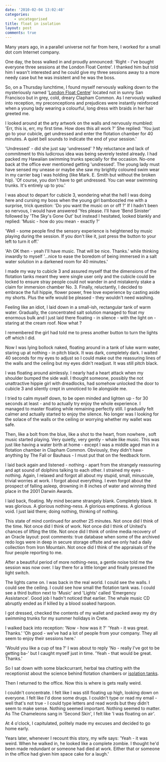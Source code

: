 ```yaml
---
date: '2010-02-04 13:02:48'
categories:
    - uncategorised
title: float in isolation
layout: post
comments: true
---
```


Many years ago, in a parallel universe not far from here, I worked for a
small dot com Internet company.

One day, the boss walked in and proudly announced: 'Right - I've
bought everyone three sessions at the London Float Centre'. I thanked
him but told him I wasn't interested and he could give my three
sessions away to a more needy case but he was insistent and he was the
boss.

So, on a Thursday lunchtime, I found myself nervously walking down to
the mysteriously named '[London Float
Centre](http://www.londonfloatcentre.com/)' located not in sunny San
Francisco but in grey, cold, dreary Clapham Common. As I nervously
walked into reception, my preconceptions and prejudices were instantly
reinforced when a young lady wearing a colourful, long dress with
braids in her hair greeted me.

I looked around at the arty artwork on the walls and nervously
mumbled: 'Err, this is, err, my first time. How does this all work ?'
She replied: 'You just go to your cubicle, get undressed and enter the
flotation chamber for 40 minutes. A quiet bell sounds to indicate the
end of your session.'

'Undressed' - did she just say 'undressed' ? My reluctance and lack of
commitment to this ludicrous idea was being severely tested already. I
had packed my Hawaiian swimming trunks specially for the
occasion. No-one back at the office ever mentioned getting
'undressed'. The young lady must have sensed my unease or maybe she
saw my brightly coloured swim wear in my carrier bag I was holding
(like Mark. E. Smith but without the broken hip). 'Of course, you
don't have to get undressed. You can wear swimming trunks.  It's
entirely up to you.'

I was about to depart for cubicle 3, wondering what the hell I was
doing here and cursing my boss when the young girl bamboozled me with
a surprise, trick question: 'Do you want the music on or off ?' If I
hadn't been so nervous, I would have answered 'Yes please. I'll have
'Bend Sinister' followed by 'The Sky's Gone Out' but instead I
hesitated, looked blankly and replied: 'Music - how do you mean -
exactly ?'

'Well - some people find the sensory experience is
heightened by music playing during the session. If you don't like it,
just press the button to your left to turn it off.'

'Ah OK then - yeah I'll have music. That will be nice. Thanks.' while
thinking inwardly to myself '...nice to ease the boredom of being
immersed in a salt water solution in a darkened room for 40 minutes.'

I made my way to cubicle 3 and assured myself that the dimensions of
the flotation tanks meant they were single user only and the cubicle
could be locked to ensure stray people could not wander in and
mistakenly stake a claim for immersion chamber No. 3. Finally,
reluctantly, I decided to embrace the full hippie, flower power, free
love experience by casting aside my shorts.  Plus the wife would be
pleased - they wouldn't need washing.

Feeling like an idiot, I laid down in a small-ish,
rectangular tank of warm water. Gradually, the concentrated salt
solution managed to float my enormous bulk and I just laid there
floating - in silence - with the light on - staring at the cream
roof. Now what ?

I remembered the girl had told me to press another
button to turn the lights off which I did.

Now I was lying bollock
naked, floating around in a tank of luke warm water, staring up at
nothing - in pitch black. It was dark, completely dark. I waited 40
seconds for my eyes to adjust so I could make out the reassuring lines
of the walls and the ceiling but my eyes didn't readjust. It was still
pitch black.

I was floating around aimlessly. I nearly had a heart
attack when my shoulder bumped the side wall. I thought someone,
possibly the not unattractive hippie girl with dreadlocks, had somehow
unlocked the door to cubicle 3 and silently crept in unnoticed to lie
alongside me.

I tried to calm myself down, to be open minded and
lighten up - for 30 seconds at least - and to actually try enjoy the
whole experience. I managed to master floating while remaining
perfectly still. I gradually felt calmer and actually started to enjoy
the silence. No longer was I looking for the solace of the walls or
the ceiling or worrying whether my wallet was safe.

Then, like a bolt from the blue, like a shot to the heart, from
nowhere , soft music started playing. Very quietly, very gently -
whale like music.  This was just like having a water birth at home -
except I was a middle aged man in a flotation chamber in Clapham
Common. Obviously, they didn't have anything by The Fall or Bauhaus -
I must put that on the feedback form.

I laid back again and listened - nothing - apart from
the strangely reassuring and apt sound of dolphins talking to each
other. I strained my eyes - nothing. Again, I relaxed and forgot all
about my stupid, small, minuscule, trivial worries at work. I forgot
about everything. I even forgot about the prospect of falling asleep,
drowning in 8 inches of water and winning third place in the 2001
Darwin Awards.

I laid back, floating. My mind became strangely
blank. Completely blank.  It was glorious. A glorious nothing-ness. A
glorious emptiness. A glorious void. I just laid there; doing nothing,
thinking of nothing.

This state of mind continued for another 25
minutes. Not once did I think of the time. Not once did I think of
work. Not once did I think of United's chances of lifting the
title. Not once did I think of online media recovery of an Oracle
layout: post
comments: true
database when some of the archived redo logs were in deep in secure
storage offsite and we only had a daily collection from Iron
Mountain. Not once did I think of the appraisals of the four people
reporting to me.

After a beautiful period of more nothing-ness, a
gentle noise told me the session was now over. I lay there for a
little longer and finally pressed the light switch.

The lights came on. I was back in the real world. I could see the
walls. I could see the ceiling. I could see how small the flotation
tank was. I could see a third button next to 'Music' and 'Lights'
called 'Emergency Assistance'. Good job I hadn't noticed that
earlier. The whale music CD abruptly ended as if killed by a blood
soaked harpoon.

I got dressed, checked the contents of my wallet and packed away my
dry swimming trunks for my summer holidays in Crete.

I walked back into reception: 'Now - how was it ?' 'Yeah - it was
great. Thanks.' 'Oh good - we've had a lot of people from your
company. They all seem to enjoy their sessions here.'

'Would you like a cup of tea ?' I was about to reply 'No - really I've
got to be getting ba-' but I caught myself just in time. 'Yeah - that
would be great. Thanks.'

So I sat down with some blackcurrant, herbal tea chatting with the
receptionist about the science behind flotation chambers or [isolation
tanks](http://en.wikipedia.org/wiki/Isolation_tank).

Then I returned to the office. Now this is where is gets really weird.

I couldn't concentrate. I felt like I was still floating up high,
looking down on everyone. I felt like I'd done some drugs. I couldn't
type or read my email - well that's not true - I could type letters
and read words but they didn't seem to make sense. Nothing seemed
important. Nothing seemed to matter. As The Chameleons sang in 'Second
Skin', I felt like 'I was floating on air'.

At 4 o'clock, I capitulated, politely made my excuses and decided to
go home early.

Years later, whenever I recount this story, my wife says: 'Yeah - it
was weird. When he walked in, he looked like a complete zombie. I
thought he'd been made redundant or someone had died at work. Either
that or someone in the office had given him space cake for a laugh.'
